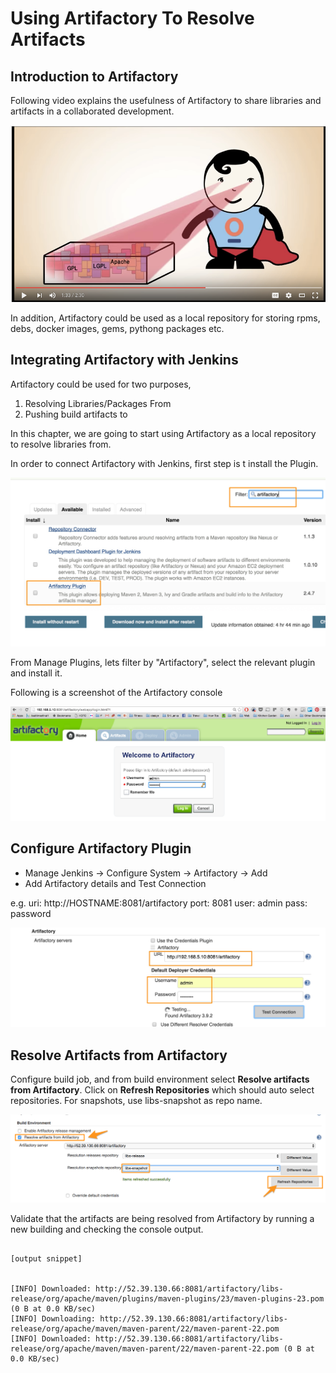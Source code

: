 # Using Artifactory To Resolve Artifacts

## Introduction to Artifactory

Following video explains the usefulness of Artifactory to share libraries and artifacts in a collaborated development.

[![Introduction ro Artifactory](images/chap9/artifactory_intro.png)](https://youtu.be/aa4YBDUDWy0 "Introduction to Artifactory")

In addition, Artifactory could be used as a local repository for storing rpms, debs, docker images, gems, pythong packages etc.

## Integrating Artifactory with Jenkins

Artifactory could be used for two purposes,
1. Resolving Libraries/Packages From
1. Pushing build artifacts to

In this chapter, we are going to start using Artifactory as a local repository  to resolve libraries from.

In order to connect Artifactory with Jenkins, first step is t install the Plugin.

![Installing Artifactory Plugin](images/chap9/artifactory_plugin.jpg)

From Manage Plugins, lets filter by "Artifactory", select the relevant plugin and install it.

Following is a screenshot of the Artifactory console

![ Artifactory Console](images/chap9/artifactory_login.jpg)



## Configure Artifactory Plugin
* Manage Jenkins -> Configure System -> Artifactory -> Add
* Add Artifactory details and Test Connection

e.g.
   uri: http://HOSTNAME:8081/artifactory
   port: 8081
   user: admin
   pass: password


![Configuring  Artifactory Plugin](images/chap9/artifactory_configs.jpg)


## Resolve Artifacts from Artifactory

Configure build job, and from build environment select **Resolve artifacts from Artifactory**. Click on **Refresh Repositories** which should auto select repositories. For snapshots, use libs-snapshot as repo name.


![Resolve Artifacts from   Artifactory ](images/chap9/resolve.png)

Validate that the artifacts are being resolved from Artifactory by running a new building and checking the console output.


```

[output snippet]


[INFO] Downloaded: http://52.39.130.66:8081/artifactory/libs-release/org/apache/maven/plugins/maven-plugins/23/maven-plugins-23.pom (0 B at 0.0 KB/sec)
[INFO] Downloading: http://52.39.130.66:8081/artifactory/libs-release/org/apache/maven/maven-parent/22/maven-parent-22.pom
[INFO] Downloaded: http://52.39.130.66:8081/artifactory/libs-release/org/apache/maven/maven-parent/22/maven-parent-22.pom (0 B at 0.0 KB/sec)


```
